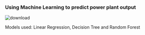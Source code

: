 ### Using Machine Learning to predict power plant output

![download](https://user-images.githubusercontent.com/34641712/123309694-d48fd880-d557-11eb-9a38-b3a0cba445f2.png)

Models used: Linear Regression, Decision Tree and Random Forest
